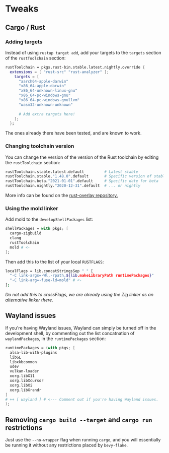 # Tweaks

## Cargo / Rust

### Adding targets
Instead of using `rustup target add`, add your targets to the `targets` section
of the `rustToolchain` section:
```nix
rustToolchain = pkgs.rust-bin.stable.latest.nightly.override {
  extensions = [ "rust-src" "rust-analyzer" ];
    targets = [
      "aarch64-apple-darwin"
      "x86_64-apple-darwin"
      "x86_64-unknown-linux-gnu"
      "x86_64-pc-windows-gnu"
      "x86_64-pc-windows-gnullvm"
      "wasm32-unknown-unknown"
          
      # Add extra targets here!
    ];
  };
```
The ones already there have been tested, and are known to work.

### Changing toolchain version
You can change the version of the version of the Rust toolchain by editing the
`rustToolchain` section:

```nix
rustToolchain.stable.latest.default         # Latest stable
rustToolchain.stable."1.48.0".default       # Specific version of stable
rustToolchain.beta."2021-01-01".default     # Specific date for beta
rustToolchain.nightly."2020-12-31".default  # ... or nightly
```

More info can be found on the [rust-overlay repository.][rust-overlay]

[rust-overlay]: https://github.com/oxalica/rust-overlay

### Using the mold linker

Add mold to the `developShellPackages` list:
```nix
shellPackages = with pkgs; [
  cargo-zigbuild
  clang
  rustToolchain
  mold # <-
];
```

Then add this to the list of your local `RUSTFLAGS`:

```sh
localFlags = lib.concatStringsSep " " [
  "-C link-args=-Wl,-rpath,${lib.makeLibraryPath runtimePackages}"
  "-C link-arg=-fuse-ld=mold" # <-
];
```
*Do not add this to crossFlags, we are already using the Zig linker as an
alternative linker there.*

## Wayland issues

If you're having Wayland issues, Wayland can simply be turned
off in the development shell, by commenting out the list concatnation of
`waylandPackages`, in the `runtimePackages` section:
```nix
runtimePackages = (with pkgs; [
  alsa-lib-with-plugins
  libGL
  libxkbcommon
  udev
  vulkan-loader
  xorg.libX11
  xorg.libXcursor
  xorg.libXi
  xorg.libXrandr
]
# ++ [ wayland ] # <--- Comment out if you're having Wayland issues. 
);
```

## Removing `cargo build --target` and `cargo run` restrictions
Just use the `--no-wrapper` flag when running `cargo`, and you will essentially
be running it without any restrictions placed by `bevy-flake`.
